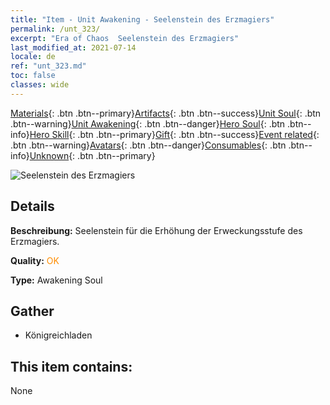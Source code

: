 ```yaml
---
title: "Item - Unit Awakening - Seelenstein des Erzmagiers"
permalink: /unt_323/
excerpt: "Era of Chaos  Seelenstein des Erzmagiers"
last_modified_at: 2021-07-14
locale: de
ref: "unt_323.md"
toc: false
classes: wide
---
```

 [Materials](/ItemsDE/){: .btn .btn--primary}[Artifacts](/ItemsDE/Artifacts/){: .btn .btn--success}[Unit Soul](/ItemsDE/UnitSoul/){: .btn .btn--warning}[Unit Awakening](/ItemsDE/UnitAwakening/){: .btn .btn--danger}[Hero Soul](/ItemsDE/HeroSoul/){: .btn .btn--info}[Hero Skill](/ItemsDE/HeroSkill/){: .btn .btn--primary}[Gift](/ItemsDE/Gift/){: .btn .btn--success}[Event related](/ItemsDE/Events/){: .btn .btn--warning}[Avatars](/ItemsDE/Avatars/){: .btn .btn--danger}[Consumables](/ItemsDE/Consumables/){: .btn .btn--info}[Unknown](/ItemsDE/Unknown/){: .btn .btn--primary}

 ![Seelenstein des Erzmagiers](/images/u/tia_dafashi.jpg)

## Details
 **Beschreibung:** Seelenstein für die Erhöhung der Erweckungsstufe des Erzmagiers.

 **Quality:** <span style="color: #FF8C00">OK</span>

 **Type:** Awakening Soul

## Gather

*    Königreichladen 

## This item contains:

  None

